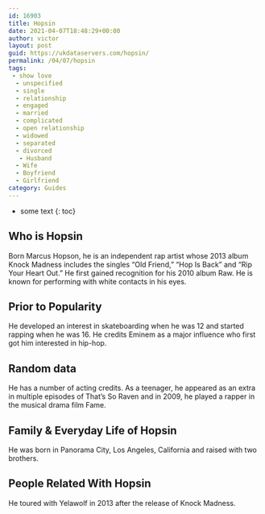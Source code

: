 ```yaml
---
id: 16903
title: Hopsin
date: 2021-04-07T18:48:29+00:00
author: victor
layout: post
guid: https://ukdataservers.com/hopsin/
permalink: /04/07/hopsin
tags:
 - show love
  - unspecified
  - single
  - relationship
  - engaged
  - married
  - complicated
  - open relationship
  - widowed
  - separated
  - divorced
   - Husband
  - Wife
  - Boyfriend
  - Girlfriend
category: Guides
---
```


* some text
{: toc}


## Who is Hopsin



Born Marcus Hopson, he is an independent rap artist whose 2013 album Knock Madness includes the singles &#8220;Old Friend,&#8221; &#8220;Hop Is Back&#8221; and &#8220;Rip Your Heart Out.&#8221; He first gained recognition for his 2010 album Raw. He is known for performing with white contacts in his eyes. 

                
                
                
## Prior to Popularity



He developed an interest in skateboarding when he was 12 and started rapping when he was 16. He credits Eminem as a major influence who first got him interested in hip-hop. 

                
                
                
## Random data



He has a number of acting credits. As a teenager, he appeared as an extra in multiple episodes of That&#8217;s So Raven and in 2009, he played a rapper in the musical drama film Fame. 

                
                
                
## Family & Everyday Life of Hopsin



He was born in Panorama City, Los Angeles, California and raised with two brothers.

                
                
                
## People Related With Hopsin



He toured with Yelawolf in 2013 after the release of Knock Madness. 

                
              
            
          
          
          